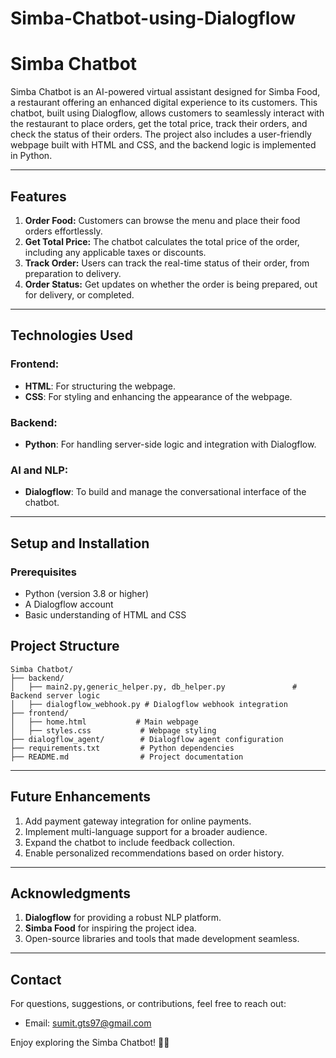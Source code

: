 # Simba-Chatbot-using-Dialogflow
# Simba Chatbot

Simba Chatbot is an AI-powered virtual assistant designed for Simba Food, a restaurant offering an enhanced digital experience to its customers. This chatbot, built using Dialogflow, allows customers to seamlessly interact with the restaurant to place orders, get the total price, track their orders, and check the status of their orders. The project also includes a user-friendly webpage built with HTML and CSS, and the backend logic is implemented in Python.

---

## Features

1. **Order Food:** Customers can browse the menu and place their food orders effortlessly.
2. **Get Total Price:** The chatbot calculates the total price of the order, including any applicable taxes or discounts.
3. **Track Order:** Users can track the real-time status of their order, from preparation to delivery.
4. **Order Status:** Get updates on whether the order is being prepared, out for delivery, or completed.

---

## Technologies Used

### **Frontend:**
- **HTML**: For structuring the webpage.
- **CSS**: For styling and enhancing the appearance of the webpage.

### **Backend:**
- **Python**: For handling server-side logic and integration with Dialogflow.

### **AI and NLP:**
- **Dialogflow**: To build and manage the conversational interface of the chatbot.

---

## Setup and Installation

### **Prerequisites**
- Python (version 3.8 or higher)
- A Dialogflow account
- Basic understanding of HTML and CSS


## Project Structure

```
Simba Chatbot/
├── backend/
│   ├── main2.py,generic_helper.py, db_helper.py               # Backend server logic
│   ├── dialogflow_webhook.py # Dialogflow webhook integration
├── frontend/
│   ├── home.html           # Main webpage
│   ├── styles.css           # Webpage styling
├── dialogflow_agent/        # Dialogflow agent configuration
├── requirements.txt         # Python dependencies
├── README.md                # Project documentation
```

---

## Future Enhancements

1. Add payment gateway integration for online payments.
2. Implement multi-language support for a broader audience.
3. Expand the chatbot to include feedback collection.
4. Enable personalized recommendations based on order history.

---

## Acknowledgments

1. **Dialogflow** for providing a robust NLP platform.
2. **Simba Food** for inspiring the project idea.
3. Open-source libraries and tools that made development seamless.

---

## Contact

For questions, suggestions, or contributions, feel free to reach out:
- Email: sumit.gts97@gmail.com


Enjoy exploring the Simba Chatbot! 🦁🍔


